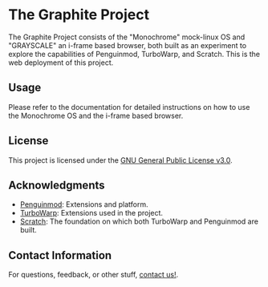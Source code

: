 # The Graphite Project

The Graphite Project consists of the "Monochrome" mock-linux OS and "GRAYSCALE" an i-frame based browser, both built as an experiment to explore the capabilities of Penguinmod, TurboWarp, and Scratch.
This is the web deployment of this project.

## Usage

Please refer to the documentation for detailed instructions on how to use the Monochrome OS and the i-frame based browser.

## License

This project is licensed under the [GNU General Public License v3.0](LICENSE).

## Acknowledgments

- [Penguinmod](https://penguinmod.site): Extensions and platform.
- [TurboWarp](https://turbowarp.org): Extensions used in the project.
- [Scratch](https://scratch.mit.edu): The foundation on which both TurboWarp and Penguinmod are built.

## Contact Information

For questions, feedback, or other stuff, [contact us!](https://graphiteweb.github.io/contact).

